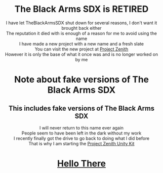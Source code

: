 <div align='center'>

# The Black Arms SDX is RETIRED  
I have let TheBlackArmsSDX shut down for several reasons, I don't want it brought back either  
The reputation it died with is enough of a reason for me to avoid using the name  
I have made a new project with a new name and a fresh slate  
You can visit the new project at [Project Zenith](https://github.com/Project-Zenith/ZPUK)  
However it is only the base of what it once was and is no longer worked on by me  

# Note about fake versions of The Black Arms SDX  
## This includes fake versions of The Black Arms SDX  
I will never return to this name ever again  
People seem to have been left in the dark without my work  
I recently finally got the drive to go back to doing what I did before  
That is why I am starting the [Project Zenith Unity Kit](https://github.com/Project-Zenith/ZPUK)  

# [Hello There](https://tba.trigon.systems)
